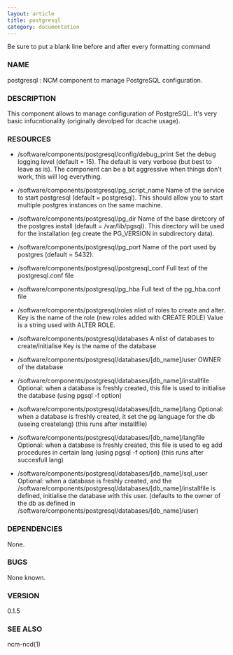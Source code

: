 ```yaml
---
layout: article
title: postgresql
category: documentation
---
```

Be sure to put a blank line before and after every formatting command

### NAME

postgresql : NCM component to manage PostgreSQL configuration.

### DESCRIPTION

This component allows to manage configuration of PostgreSQL.
It's very basic infucntionality (originally devolped for dcache usage). 

### RESOURCES

- /software/components/postgresql/config/debug\_print
Set the debug logging level (default = 15). The default is very verbose (but best to leave as is). 
The component can be a bit aggressive when things don't work, this will log everything. 
- /software/components/postgresql/pg\_script\_name
Name of the service to start postgresql (default = postgresql). 
This should allow you to start multiple postgres instances on the same machine.
- /software/components/postgresql/pg\_dir
Name of the base diretcory of the postgres install (default = /var/lib/pgsql). 
This directory will be used for the installation (eg create the PG\_VERSION in subdirectory data).
- /software/components/postgresql/pg\_port
Name of the port used by postgres (default = 5432).
- /software/components/postgresql/postgresql\_conf
Full text of the postgresql.conf file
- /software/components/postgresql/pg\_hba
Full text of the pg\_hba.conf file
- /software/components/postgresql/roles
nlist of roles to create and alter. 
Key is the name of the role (new roles added with CREATE ROLE)
Value is a string used with ALTER ROLE.
- /software/components/postgresql/databases
A nlist of databases to create/initialise
Key is the name of the database
- /software/components/postgresql/databases/\[db\_name\]/user
OWNER of the database
- /software/components/postgresql/databases/\[db\_name\]/installfile
Optional: when a database is freshly created, this file is used to initialise the database (using pgsql -f option) 
- /software/components/postgresql/databases/\[db\_name\]/lang
Optional: when a database is freshly created, it set the pg language for the db (useing createlang) (this runs after installfile) 
- /software/components/postgresql/databases/\[db\_name\]/langfile
Optional: when a database is freshly created, this file is used to eg add procedures in certain lang (using pgsql -f option) (this runs after succesfull lang) 

- /software/components/postgresql/databases/\[db\_name\]/sql\_user
Optional: when a database is freshly created, and the /software/components/postgresql/databases/\[db\_name\]/installfile is defined, initialise the database with this user. 
(defaults to the owner of the db as defined in /software/components/postgresql/databases/\[db\_name\]/user)

### DEPENDENCIES

None.

### BUGS

None known.



### VERSION

0.1.5

### SEE ALSO

ncm-ncd(1)
